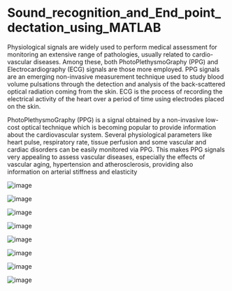 # Sound_recognition_and_End_point_dectation_using_MATLAB

Physiological signals are widely used to perform medical assessment for monitoring an extensive range of pathologies, usually related to cardio-vascular diseases. Among these, both PhotoPlethysmoGraphy (PPG) and Electrocardiography (ECG) signals are those more employed. PPG signals are an emerging non-invasive measurement technique used to study blood volume pulsations through the detection and analysis of the back-scattered optical radiation coming from the skin. ECG is the process of recording the electrical activity of the heart over a period of time using electrodes placed on the skin.

PhotoPlethysmoGraphy (PPG) is a signal obtained by a non-invasive low-cost optical technique which is becoming popular to provide information about the cardiovascular system. Several physiological parameters like heart pulse, respiratory rate, tissue perfusion and some vascular and cardiac disorders can be easily monitored via PPG. This makes PPG signals very appealing to assess vascular diseases, especially the effects of vascular aging, hypertension and atherosclerosis, providing also information on arterial stiffness and elasticity

![image](https://user-images.githubusercontent.com/91425348/135766632-0ddfbcac-681e-42f2-8221-65f6599049be.png)

![image](https://user-images.githubusercontent.com/91425348/135766710-6713a1a3-fafb-41b4-999d-85cf5b395eb6.png)


![image](https://user-images.githubusercontent.com/91425348/135766723-eab436f6-a3a4-4e6e-91b1-a7c7ad918bf8.png)


![image](https://user-images.githubusercontent.com/91425348/135766781-a505d1e0-22cb-459b-888c-317e95dc7d14.png)


![image](https://user-images.githubusercontent.com/91425348/135766832-9815dc5e-25d5-4a7e-bba9-1ef19420f0cc.png)


![image](https://user-images.githubusercontent.com/91425348/135766858-68499902-c841-42fc-a1f9-3735f0e3ce87.png)

![image](https://user-images.githubusercontent.com/91425348/135766943-f34674d8-41cf-43b5-845a-14cd9596a569.png)

![image](https://user-images.githubusercontent.com/91425348/135766953-cb395355-8c4a-481b-bdbe-f6487b0968a0.png)
